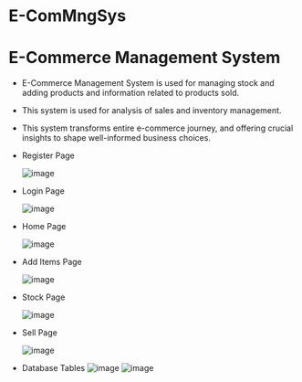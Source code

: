 # E-ComMngSys
# E-Commerce Management System
- E-Commerce Management System is used for managing stock and adding products and information related to products sold.
- This system is used for analysis of sales and inventory management.
- This system transforms entire e-commerce journey, and offering crucial insights to shape well-informed business choices.

- Register Page
  
  ![image](https://github.com/Gourav029/E-ComMngSys/assets/86400438/b596aa44-9831-4f27-bd12-4cb057e99329)

- Login Page
  
  ![image](https://github.com/Gourav029/E-ComMngSys/assets/86400438/e6a5fcb0-3a0c-47bd-99b3-75e4a41624aa)

- Home Page
  
  ![image](https://github.com/Gourav029/E-ComMngSys/assets/86400438/fa54a13c-b231-418a-9cef-c422013d2c4a)

- Add Items Page
  
  ![image](https://github.com/Gourav029/E-ComMngSys/assets/86400438/54cf61b8-1504-443b-97f0-bf708606a0f0)

- Stock Page
  
  ![image](https://github.com/Gourav029/E-ComMngSys/assets/86400438/45a03fe1-224d-41bc-a9af-98385a3d8b9b)

- Sell Page
  
  ![image](https://github.com/Gourav029/E-ComMngSys/assets/86400438/2a46e536-3ef1-4347-b351-96b259f10acb)

  

- Database Tables
  ![image](https://github.com/Gourav029/E-ComMngSys/assets/86400438/0cd9c479-1f6e-4ba3-9bdc-f3b0184e0323)
  ![image](https://github.com/Gourav029/E-ComMngSys/assets/86400438/3ee8a53d-bf15-42fb-8d7f-81fa81b815c9)
